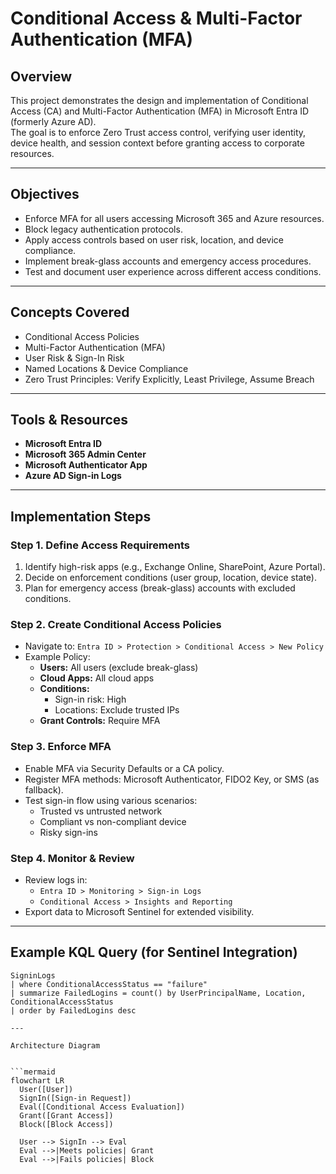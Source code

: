 # Conditional Access & Multi-Factor Authentication (MFA)

## Overview
This project demonstrates the design and implementation of Conditional Access (CA) and Multi-Factor Authentication (MFA) in Microsoft Entra ID (formerly Azure AD).  
The goal is to enforce Zero Trust access control, verifying user identity, device health, and session context before granting access to corporate resources.

---

## Objectives
- Enforce MFA for all users accessing Microsoft 365 and Azure resources.
- Block legacy authentication protocols.
- Apply access controls based on user risk, location, and device compliance.
- Implement break-glass accounts and emergency access procedures.
- Test and document user experience across different access conditions.

---

##  Concepts Covered
- Conditional Access Policies
- Multi-Factor Authentication (MFA)
- User Risk & Sign-In Risk
- Named Locations & Device Compliance
- Zero Trust Principles: Verify Explicitly, Least Privilege, Assume Breach

---

## Tools & Resources
- **Microsoft Entra ID**
- **Microsoft 365 Admin Center**
- **Microsoft Authenticator App**
- **Azure AD Sign-in Logs**

---

## Implementation Steps

### Step 1. Define Access Requirements
1. Identify high-risk apps (e.g., Exchange Online, SharePoint, Azure Portal).  
2. Decide on enforcement conditions (user group, location, device state).  
3. Plan for emergency access (break-glass) accounts with excluded conditions.

### Step 2. Create Conditional Access Policies
- Navigate to: `Entra ID > Protection > Conditional Access > New Policy`
- Example Policy:
  - **Users:** All users (exclude break-glass)
  - **Cloud Apps:** All cloud apps
  - **Conditions:**  
    - Sign-in risk: High  
    - Locations: Exclude trusted IPs  
  - **Grant Controls:** Require MFA

### Step 3. Enforce MFA
- Enable MFA via Security Defaults or a CA policy.
- Register MFA methods: Microsoft Authenticator, FIDO2 Key, or SMS (as fallback).
- Test sign-in flow using various scenarios:
  - Trusted vs untrusted network  
  - Compliant vs non-compliant device  
  - Risky sign-ins

### Step 4. Monitor & Review
- Review logs in:
  - `Entra ID > Monitoring > Sign-in Logs`
  - `Conditional Access > Insights and Reporting`
- Export data to Microsoft Sentinel for extended visibility.

---

## Example KQL Query (for Sentinel Integration)
```kql
SigninLogs
| where ConditionalAccessStatus == "failure"
| summarize FailedLogins = count() by UserPrincipalName, Location, ConditionalAccessStatus
| order by FailedLogins desc

---

Architecture Diagram


```mermaid
flowchart LR
  User([User])
  SignIn([Sign-in Request])
  Eval([Conditional Access Evaluation])
  Grant([Grant Access])
  Block([Block Access])

  User --> SignIn --> Eval
  Eval -->|Meets policies| Grant
  Eval -->|Fails policies| Block

